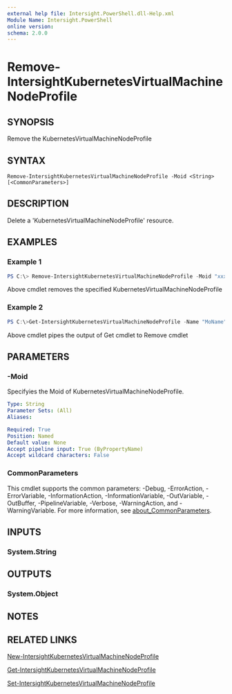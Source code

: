 ```yaml
---
external help file: Intersight.PowerShell.dll-Help.xml
Module Name: Intersight.PowerShell
online version:
schema: 2.0.0
---
```


# Remove-IntersightKubernetesVirtualMachineNodeProfile

## SYNOPSIS
Remove the KubernetesVirtualMachineNodeProfile

## SYNTAX

```
Remove-IntersightKubernetesVirtualMachineNodeProfile -Moid <String> [<CommonParameters>]
```

## DESCRIPTION
Delete a &apos;KubernetesVirtualMachineNodeProfile&apos; resource.

## EXAMPLES

### Example 1
```powershell
PS C:\> Remove-IntersightKubernetesVirtualMachineNodeProfile -Moid "xxxxxxxxxxxxxxxxxxxxxxxxxxx"
```
Above cmdlet removes the specified KubernetesVirtualMachineNodeProfile 

### Example 2
```powershell
PS C:\>Get-IntersightKubernetesVirtualMachineNodeProfile -Name "MoName"|  Remove-IntersightKubernetesVirtualMachineNodeProfile
```
Above cmdlet pipes the output of Get cmdlet to Remove cmdlet

## PARAMETERS

### -Moid
Specifyies the Moid of KubernetesVirtualMachineNodeProfile.

```yaml
Type: String
Parameter Sets: (All)
Aliases:

Required: True
Position: Named
Default value: None
Accept pipeline input: True (ByPropertyName)
Accept wildcard characters: False
```

### CommonParameters
This cmdlet supports the common parameters: -Debug, -ErrorAction, -ErrorVariable, -InformationAction, -InformationVariable, -OutVariable, -OutBuffer, -PipelineVariable, -Verbose, -WarningAction, and -WarningVariable. For more information, see [about_CommonParameters](http://go.microsoft.com/fwlink/?LinkID=113216).

## INPUTS

### System.String

## OUTPUTS

### System.Object
## NOTES

## RELATED LINKS

[New-IntersightKubernetesVirtualMachineNodeProfile](./New-IntersightKubernetesVirtualMachineNodeProfile.md)

[Get-IntersightKubernetesVirtualMachineNodeProfile](./Get-IntersightKubernetesVirtualMachineNodeProfile.md)

[Set-IntersightKubernetesVirtualMachineNodeProfile](./Set-IntersightKubernetesVirtualMachineNodeProfile.md)

